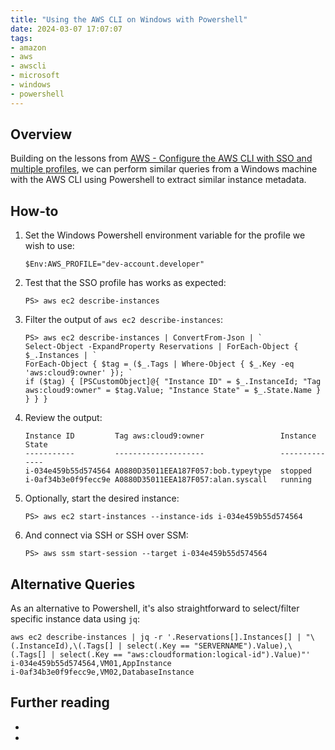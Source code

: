 ```yaml
---
title: "Using the AWS CLI on Windows with Powershell"
date: 2024-03-07 17:07:07
tags:
- amazon
- aws
- awscli
- microsoft
- windows
- powershell
---
```


## Overview
Building on the lessons from [AWS - Configure the AWS CLI with SSO and multiple profiles](https://wmcdonald404.github.io/github-pages/2024/02/24/13-54-50-aws-cli-configure-with-sso-profiles.html), we can perform similar queries from a Windows machine with the AWS CLI using Powershell to extract similar instance metadata.

## How-to
1. Set the Windows Powershell environment variable for the profile we wish to use:
    ```
    $Env:AWS_PROFILE="dev-account.developer"
    ```
2. Test that the SSO profile has works as expected:
    ```
    PS> aws ec2 describe-instances
    ```
3. Filter the output of `aws ec2 describe-instances`:
    ```
    PS> aws ec2 describe-instances | ConvertFrom-Json | `
    Select-Object -ExpandProperty Reservations | ForEach-Object { $_.Instances | `
    ForEach-Object { $tag = ($_.Tags | Where-Object { $_.Key -eq 'aws:cloud9:owner' }); `
    if ($tag) { [PSCustomObject]@{ "Instance ID" = $_.InstanceId; "Tag aws:cloud9:owner" = $tag.Value; "Instance State" = $_.State.Name } } } }
    ```
4. Review the output:
    ```
    Instance ID         Tag aws:cloud9:owner                 Instance State
    -----------         --------------------                 --------------
    i-034e459b55d574564 A0880D35011EEA187F057:bob.typeytype  stopped
    i-0af34b3e0f9fecc9e A0880D35011EEA187F057:alan.syscall   running
    ```
5. Optionally, start the desired instance:
    ```
    PS> aws ec2 start-instances --instance-ids i-034e459b55d574564 
    ```
6. And connect via SSH or SSH over SSM:
    ```
    PS> aws ssm start-session --target i-034e459b55d574564 
    ```
## Alternative Queries
As an alternative to Powershell, it's also straightforward to select/filter specific instance data using `jq`:
```
aws ec2 describe-instances | jq -r '.Reservations[].Instances[] | "\(.InstanceId),\(.Tags[] | select(.Key == "SERVERNAME").Value),\(.Tags[] | select(.Key == "aws:cloudformation:logical-id").Value)"'
i-034e459b55d574564,VM01,AppInstance
i-0af34b3e0f9fecc9e,VM02,DatabaseInstance
```

## Further reading
- 
- 
